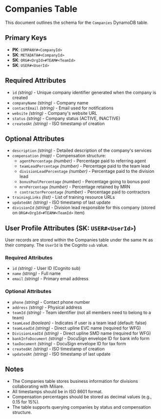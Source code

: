 # Companies Table

This document outlines the schema for the `Companies` DynamoDB table.

## Primary Keys

- **PK**: `COMPANY#<CompanyId>`
- **SK**: `METADATA#<CompanyId>`
- **SK**: `ORG#<OrgId>#TEAM#<TeamId>`
- **SK**: `USER#<UserId>`

## Required Attributes

- `id` _(string)_ - Unique company identifier generated when the company is created
- `companyName` _(string)_ - Company name
- `contactEmail` _(string)_ - Email used for notifications
- `website` _(string)_ - Company's website URL
- `status` _(string)_ - Company status (ACTIVE, INACTIVE)
- `createdAt` _(string)_ - ISO timestamp of creation

## Optional Attributes

- `description` _(string)_ - Detailed description of the company's services
- `compensation` _(map)_ - Compensation structure:
  - `agentPercentage` _(number)_ - Percentage paid to referring agent
  - `teamLeadPercentage` _(number)_ - Percentage paid to the team lead
  - `divisionLeadPercentage` _(number)_ - Percentage paid to the division lead
  - `bonusPoolPercentage` _(number)_ - Percentage going to bonus pool
  - `mrnPercentage` _(number)_ - Percentage retained by MRN
  - `contractorPercentage` _(number)_ - Percentage paid to contractors
- `trainingLinks` _(list)_ - List of training resource URLs
- `updatedAt` _(string)_ - ISO timestamp of last update
- `divisionId` _(string)_ - Division lead responsible for this company (stored on `ORG#<OrgId>#TEAM#<TeamId>` item)

## User Profile Attributes (SK: `USER#<UserId>`)

User records are stored within the Companies table under the same `PK` as their company. The `UserId` is the Cognito `sub` value.

### Required Attributes

- `id` _(string)_ - User ID (Cognito sub)
- `name` _(string)_ - Full name
- `email` _(string)_ - Primary email address

### Optional Attributes

- `phone` _(string)_ - Contact phone number
- `address` _(string)_ - Physical address
- `teamId` _(string)_ - Team identifier (not all members need to belong to a team)
- `teamLead` _(boolean)_ - Indicates if user is a team lead (default: false)
- `teamLeadId` _(string)_ - Direct upline EVC name (required for WFG)
- `DivisionLeadId` _(string)_ - Direct upline SMD name (required for WFG)
- `bankInfoDocument` _(string)_ - DocuSign envelope ID for bank info form
- `taxDocument` _(string)_ - DocuSign envelope ID for tax form
- `createdAt` _(string)_ - ISO timestamp of creation
- `updatedAt` _(string)_ - ISO timestamp of last update

## Notes

- The Companies table stores business information for divisions collaborating with Miliare.
- All timestamps should be in ISO 8601 format.
- Compensation percentages should be stored as decimal values (e.g., 0.15 for 15%).
- The table supports querying companies by status and compensation structure.
